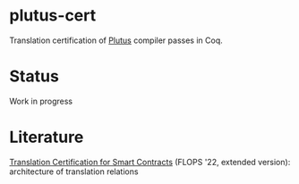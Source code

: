 # plutus-cert

Translation certification of [Plutus](https://github.com/input-output-hk/plutus) compiler passes in Coq.

# Status
Work in progress

# Literature

[Translation Certification for Smart Contracts](https://arxiv.org/pdf/2201.04919.pdf) (FLOPS '22, extended version): architecture of translation relations
